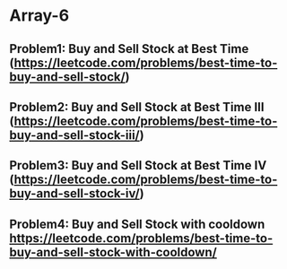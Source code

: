 # Array-6

## Problem1: Buy and Sell Stock at Best Time (https://leetcode.com/problems/best-time-to-buy-and-sell-stock/)


## Problem2: Buy and Sell Stock at Best Time III (https://leetcode.com/problems/best-time-to-buy-and-sell-stock-iii/)

## Problem3: Buy and Sell Stock at Best Time IV (https://leetcode.com/problems/best-time-to-buy-and-sell-stock-iv/)

## Problem4: Buy and Sell Stock with cooldown https://leetcode.com/problems/best-time-to-buy-and-sell-stock-with-cooldown/

